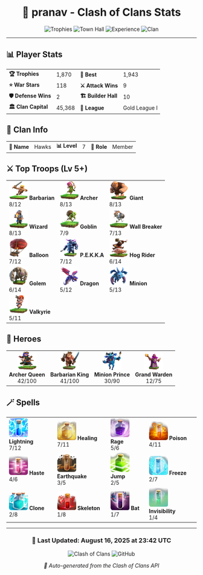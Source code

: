 <div align="center">

# 🏰 pranav - Clash of Clans Stats

![Trophies](https://img.shields.io/badge/Trophies-1870-gold?style=for-the-badge&logo=clash-of-clans)
![Town Hall](https://img.shields.io/badge/Town%20Hall-11-orange?style=for-the-badge)
![Experience](https://img.shields.io/badge/Experience-119-green?style=for-the-badge)
![Clan](https://img.shields.io/badge/Clan-Hawks-blue?style=for-the-badge)

</div>

---

## 📊 **Player Stats**

<table>
<tr>
<td><b>🏆 Trophies</b></td><td>1,870</td>
<td><b>🥇 Best</b></td><td>1,943</td>
</tr>
<tr>
<td><b>⭐ War Stars</b></td><td>118</td>
<td><b>⚔️ Attack Wins</b></td><td>9</td>
</tr>
<tr>
<td><b>🛡️ Defense Wins</b></td><td>2</td>
<td><b>🏗️ Builder Hall</b></td><td>10</td>
</tr>
<tr>
<td><b>🏛️ Clan Capital</b></td><td>45,368</td>
<td><b>🥽 League</b></td><td>Gold League I</td>
</tr>
</table>

## 🏰 **Clan Info**

<table>
<tr>
<td><b>🦅 Name</b></td><td>Hawks</td>
<td><b>📊 Level</b></td><td>7</td>
<td><b>👤 Role</b></td><td>Member</td>
</tr>
</table>

## ⚔️ **Top Troops** (Lv 5+)

<table>
<tr>
<td><b><img src='assets/troops/barbarian.png' width='50' height='50'> Barbarian</b><br>8/12</td>
<td><b><img src='assets/troops/archer.png' width='50' height='50'> Archer</b><br>8/13</td>
<td><b><img src='assets/troops/giant.png' width='50' height='50'> Giant</b><br>8/13</td>
</tr>
<tr>
<td><b><img src='assets/troops/wizard.png' width='50' height='50'> Wizard</b><br>8/13</td>
<td><b><img src='assets/troops/goblin.png' width='50' height='50'> Goblin</b><br>7/9</td>
<td><b><img src='assets/troops/wallbreaker.png' width='50' height='50'> Wall Breaker</b><br>7/13</td>
</tr>
<tr>
<td><b><img src='assets/troops/balloon.png' width='50' height='50'> Balloon</b><br>7/12</td>
<td><b><img src='assets/troops/pekka.png' width='50' height='50'> P.E.K.K.A</b><br>7/12</td>
<td><b><img src='assets/troops/hogrider.png' width='50' height='50'> Hog Rider</b><br>6/14</td>
</tr>
<tr>
<td><b><img src='assets/troops/golem.png' width='50' height='50'> Golem</b><br>6/14</td>
<td><b><img src='assets/troops/dragon.png' width='50' height='50'> Dragon</b><br>5/12</td>
<td><b><img src='assets/troops/minion.png' width='50' height='50'> Minion</b><br>5/13</td>
</tr>
<tr>
<td><b><img src='assets/troops/valkyrie.png' width='50' height='50'> Valkyrie</b><br>5/11</td>
<td></td>
<td></td>
</tr>
</table>

## 👑 **Heroes**

<table>
<tr>
<td align="center"><b><img src='assets/heroes/archerqueen.png' width='50' height='50'><br>Archer Queen</b><br>42/100</td>
<td align="center"><b><img src='assets/heroes/barbarianking.png' width='50' height='50'><br>Barbarian King</b><br>41/100</td>
<td align="center"><b><img src='assets/heroes/minionprince.png' width='50' height='50'><br>Minion Prince</b><br>30/90</td>
<td align="center"><b><img src='assets/heroes/grandwarden.png' width='50' height='50'><br>Grand Warden</b><br>12/75</td>
</tr>
</table>

## 🪄 **Spells**

<table>
<tr>
<td><b><img src='assets/spells/lightning.png' width='50' height='50'> Lightning</b><br>7/12</td>
<td><b><img src='assets/spells/healing.png' width='50' height='50'> Healing</b><br>7/11</td>
<td><b><img src='assets/spells/rage.png' width='50' height='50'> Rage</b><br>5/6</td>
<td><b><img src='assets/spells/poison.png' width='50' height='50'> Poison</b><br>4/11</td>
</tr>
<tr>
<td><b><img src='assets/spells/haste.png' width='50' height='50'> Haste</b><br>4/6</td>
<td><b><img src='assets/spells/earthquake.png' width='50' height='50'> Earthquake</b><br>3/5</td>
<td><b><img src='assets/spells/jump.png' width='50' height='50'> Jump</b><br>2/5</td>
<td><b><img src='assets/spells/freeze.png' width='50' height='50'> Freeze</b><br>2/7</td>
</tr>
<tr>
<td><b><img src='assets/spells/clone.png' width='50' height='50'> Clone</b><br>2/8</td>
<td><b><img src='assets/spells/skeleton.png' width='50' height='50'> Skeleton</b><br>1/8</td>
<td><b><img src='assets/spells/bat.png' width='50' height='50'> Bat</b><br>1/7</td>
<td><b><img src='assets/spells/invisibility.png' width='50' height='50'> Invisibility</b><br>1/4</td>
</tr>
</table>

---

<div align="center">

### 🔄 **Last Updated**: August 16, 2025 at 23:42 UTC

![Clash of Clans](https://img.shields.io/badge/Clash%20of%20Clans-Active%20Player-brightgreen?style=for-the-badge&logo=supercell)
![GitHub](https://img.shields.io/badge/GitHub-Auto%20Updated-blue?style=for-the-badge&logo=github)

*📡 Auto-generated from the Clash of Clans API*

</div>